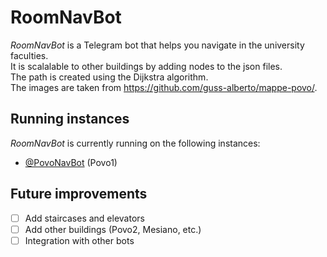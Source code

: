 # RoomNavBot
*RoomNavBot* is a Telegram bot that helps you navigate in the university faculties. <br/>
It is scalalable to other buildings by adding nodes to the json files. <br/>
The path is created using the Dijkstra algorithm. <br/>
The images are taken from https://github.com/guss-alberto/mappe-povo/.

## Running instances
*RoomNavBot* is currently running on the following instances:
- [@PovoNavBot](https://t.me/PovoNavBot) (Povo1) 

## Future improvements
- [ ] Add staircases and elevators
- [ ] Add other buildings (Povo2, Mesiano, etc.)
- [ ] Integration with other bots